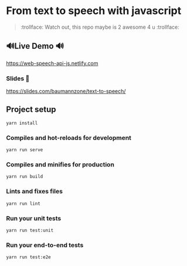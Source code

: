 

# From text to speech with javascript
> :trollface: Watch out, this repo maybe is 2 awesome 4 u :trollface:

## 🔊Live Demo 🔊
https://web-speech-api-js.netlify.com

### Slides 📝
https://slides.com/baumannzone/text-to-speech/



## Project setup
```
yarn install
```

### Compiles and hot-reloads for development
```
yarn run serve
```

### Compiles and minifies for production
```
yarn run build
```

### Lints and fixes files
```
yarn run lint
```

### Run your unit tests
```
yarn run test:unit
```

### Run your end-to-end tests
```
yarn run test:e2e
```
